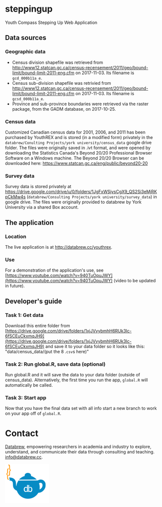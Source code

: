 # steppingup

Youth Compass Stepping Up Web Application

## Data sources

### Geographic data

- Census division shapefile was retrieved from http://www12.statcan.gc.ca/census-recensement/2011/geo/bound-limit/bound-limit-2011-eng.cfm on 2017-11-03. Its filename is `gcd_000b11a_e`.  
- Census sub-division shapefile was retrivied from http://www12.statcan.gc.ca/census-recensement/2011/geo/bound-limit/bound-limit-2011-eng.cfm on 2017-11-03. Its filename is `gcsd_000b11a_e`. 
- Province and sub-province boundaries were retrieved via the raster package, from the GADM database, on 2017-10-25.  

### Census data  

Customized Canadian census data for 2001, 2006, and 2011 has been purchased by YouthREX and is stored (in a modified form) privately in the `databrew/Conulting Projects/york university/census_data` google drive folder. The files were originally saved in .ivt format, and were opened by downloading the Statistics Canada's Beyond 20/20 Professional Browser Software on a Windows machine. The Beyond 20/20 Browser can be downloaded here: https://www.statcan.gc.ca/eng/public/beyond20-20

### Survey data

Survey data is stored privately at https://drive.google.com/drive/u/0/folders/1JgFxWSjvsCgX9_QS2Si3eMjRKpCkMw4s (`databrew/Consulting Projects/york university/survey_data`) in google drive. The files were originally provided to databrew by York University via a shared Box account.

## The application

### Location

The live application is at http://databrew.cc/youthrex.

### Use

For a demonstration of the application's use, see [https://www.youtube.com/watch?v=940TuOpuJWY](https://www.youtube.com/watch?v=940TuOpuJWY) (video to be updated in future).


## Developer's guide 

### Task 1: Get data

Download this entire folder from [https://drive.google.com/drive/folders/1xjJVvybmhH6RUk3Ic-6fSCEuCkxmqJH9](https://drive.google.com/drive/folders/1xjJVvybmhH6RUk3Ic-6fSCEuCkxmqJH9) and save it to your data folder so it looks like this: "data/census_data/(put the 8 .`csv`s here)"

### Task 2: Run global.R, save data (optional)

Run global.R and it will save the data to your data folder (outside of census_data). Alternatively, the first time you run the app, `global.R` will automatically be called.

### Task 3: Start app

Now that you have the final data set with all info start a new branch to work on your app off of `global.R`. 


Contact
=======

[Databrew](http://www.databrew.cc), empowering researchers in academia and industry to explore, understand, and communicate their data through consulting and teaching. <a href="mailto:info@databrew.cc?Subject=Hello" target="_top">info@databrew.cc</a>.

<img align="center" src="logo_clear.png" alt="http://databrew.cc">
